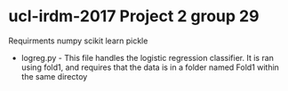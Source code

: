 # ucl-irdm-2017 Project 2 group 29

Requirments
numpy
scikit learn
pickle

* logreg.py - This file handles the logistic regression classifier. It is ran using fold1, and requires that the data is in a folder named Fold1 within the same directoy
 
